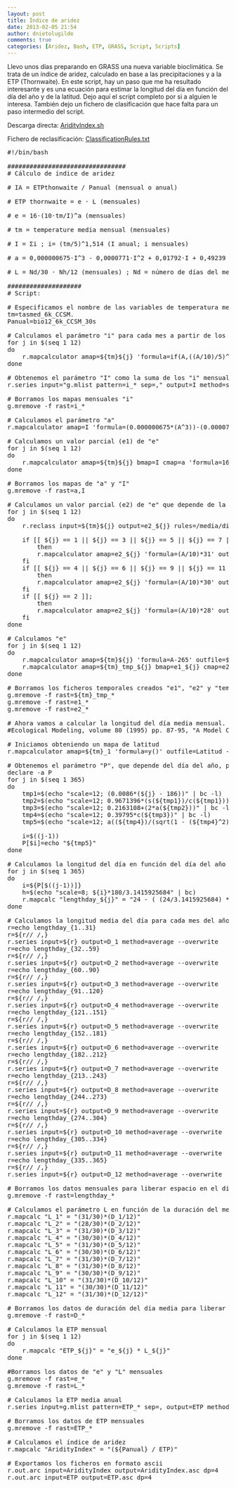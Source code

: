 ```yaml
---
layout: post
title: Índice de aridez
date: 2013-02-05 21:54
author: dnietolugilde
comments: true
categories: [Aridez, Bash, ETP, GRASS, Script, Scripts]
---
```

Llevo unos días preparando en GRASS una nueva variable bioclimática. Se trata de un índice de aridez, calculado en base a las precipitaciones y a la ETP (Thornwaite). En este script, hay un paso que me ha resultado interesante y es una ecuación para estimar la longitud del día en función del día del año y de la latitud. Dejo aquí el script completo por si a alguien le interesa. También dejo un fichero de clasificación que hace falta para un paso intermedio del script.

Descarga directa: <a title="Script para calcular índice de aridez" href="http://wdb.ugr.es/~dinilu/scripts/AridityIndex.sh" target="_blank">AridityIndex.sh</a>

Fichero de reclasificación: <a title="Fichero de clasificación usado en el script" href="http://wdb.ugr.es/~dinilu/scripts/ClassificationRules.txt" target="_blank">ClassificationRules.txt</a>

<a title="Fichero de clasificación usado en el script" href="http://wdb.ugr.es/~dinilu/scripts/ClassificationRules.txt" target="_blank"><!--more--></a>
<pre>#!/bin/bash

################################
# Cálculo de índice de aridez

# IA = ETPthonwaite / Panual (mensual o anual)

# ETP thornwaite = e · L (mensuales)

# e = 16⋅(10⋅tm/I)^a (mensuales)

# tm = temperature media mensual (mensuales)

# I = Σi ; i= (tm/5)^1,514 (I anual; i mensuales)

# a = 0,000000675⋅I^3 - 0,0000771⋅I^2 + 0,01792⋅I + 0,49239 (anual)

# L = Nd/30 ⋅ Nh/12 (mensuales) ; Nd = número de días del mes ; Nh = Número de horas de luz 

####################
# Script:

# Especificamos el nombre de las variables de temperatura media mensual y Precipitación Anual
tm=tasmed_6k_CCSM.
Panual=bio12_6k_CCSM_30s

# Calculamos el parámetro "i" para cada mes a partir de los datos de temp media mensual
for j in $(seq 1 12)
do 
    r.mapcalculator amap=${tm}${j} 'formula=if(A,((A/10)/5)^1.514,0,0)' outfile=i_${j} --overwrite help=-
done

# Obtenemos el parámetro "I" como la suma de los "i" mensuales
r.series input="g.mlist pattern=i_* sep=," output=I method=sum --overwrite

# Borramos los mapas mensuales "i"
g.mremove -f rast=i_* 

# Calculamos el parámetro "a"
r.mapcalculator amap=I 'formula=(0.000000675*(A^3))-(0.000077*(A^2))+(0.01792*(A))+0.49239' outfile=a --overwrite help=-

# Calculamos un valor parcial (e1) de "e"
for j in $(seq 1 12)
do 
    r.mapcalculator amap=${tm}${j} bmap=I cmap=a 'formula=16*(((10*(A/10))/B)^C)' outfile=e1_${j} --overwrite help=-
done

# Borramos los mapas de "a" y "I"
g.mremove -f rast=a,I

# Calculamos un valor parcial (e2) de "e" que depende de la longitud del mes (número de días)
for j in $(seq 1 12)
do 
    r.reclass input=${tm}${j} output=e2_${j} rules=/media/diego/LaCie/Cartografia/Scripts/GRASS/Topillo_Paleoclim_Paleobioclim_WC-PMIP2/28-ClassificationRules.txt --overwrite

    if [[ ${j} == 1 || ${j} == 3 || ${j} == 5 || ${j} == 7 || ${j} == 8 || ${j} == 10 || ${j} == 12 ]];
        then
        r.mapcalculator amap=e2_${j} 'formula=(A/10)*31' outfile=e2_${j} --overwrite help=-
    fi
    if [[ ${j} == 4 || ${j} == 6 || ${j} == 9 || ${j} == 11 ]];
        then
        r.mapcalculator amap=e2_${j} 'formula=(A/10)*30' outfile=e2_${j} --overwrite help=-
    fi
    if [[ ${j} == 2 ]];
        then
        r.mapcalculator amap=e2_${j} 'formula=(A/10)*28' outfile=e2_${j} --overwrite help=-
    fi
done

# Calculamos "e"
for j in $(seq 1 12)
do 
    r.mapcalculator amap=${tm}${j} 'formula=A-265' outfile=${tm}_tmp_${j} --overwrite help=-
    r.mapcalculator amap=${tm}_tmp_${j} bmap=e1_${j} cmap=e2_${j} 'formula=if(A, C, C, B)' outfile=e_${j} --overwrite help=-
done

# Borramos los ficheros temporales creados "e1", "e2" y "tempMedia_tmp"
g.mremove -f rast=${tm}_tmp_*
g.mremove -f rast=e1_* 
g.mremove -f rast=e2_* 

# Ahora vamos a calcular la longitud del día media mensual. Usamos la siguiente referencia:
#Ecological Modeling, volume 80 (1995) pp. 87-95, "A Model Comparison for Daylength as a Function of Latitude and Day of the Year."

# Iniciamos obteniendo un mapa de latitud
r.mapcalculator amap=${tm}_1 'formula=y()' outfile=Latitud --overwrite help=-

# Obtenemos el parámetro "P", que depende del día del año, para cada latitud en el área de estudio.
declare -a P
for j in $(seq 1 365)
do
    tmp1=$(echo "scale=12; (0.0086*(${j} - 186))" | bc -l)
    tmp2=$(echo "scale=12; 0.9671396*(s(${tmp1})/c(${tmp1}))" | bc -l)
    tmp3=$(echo "scale=12; 0.2163108+(2*a(${tmp2}))" | bc -l)
    tmp4=$(echo "scale=12; 0.39795*c(${tmp3})" | bc -l)
    tmp5=$(echo "scale=12; a((${tmp4})/(sqrt(1 - (${tmp4}^2))))" | bc -l)

    i=$((j-1))
    P[$i]=echo "${tmp5}"
done

# Calculamos la longitud del día en función del día del año y de la latitud
for j in $(seq 1 365)
do
    i=${P[$((j-1))]}
    h=$(echo "scale=8; ${i}*180/3.1415925684" | bc)
    r.mapcalc "lengthday_${j}" = "24 - ( (24/3.1415925684) * (3.1415925684/180) *acos( ( sin(0.8333) + ( sin(Latitud) * sin(${h}) ) ) / ( cos(Latitud) * cos(${h}) ) ) )"
done

# Calculamos la longitud media del día para cada mes del año
r=echo lengthday_{1..31}
r=${r// /,}
r.series input=${r} output=D_1 method=average --overwrite 
r=echo lengthday_{32..59}
r=${r// /,}
r.series input=${r} output=D_2 method=average --overwrite 
r=echo lengthday_{60..90}
r=${r// /,}
r.series input=${r} output=D_3 method=average --overwrite 
r=echo lengthday_{91..120}
r=${r// /,}
r.series input=${r} output=D_4 method=average --overwrite 
r=echo lengthday_{121..151}
r=${r// /,}
r.series input=${r} output=D_5 method=average --overwrite 
r=echo lengthday_{152..181}
r=${r// /,}
r.series input=${r} output=D_6 method=average --overwrite 
r=echo lengthday_{182..212}
r=${r// /,}
r.series input=${r} output=D_7 method=average --overwrite 
r=echo lengthday_{213..243}
r=${r// /,}
r.series input=${r} output=D_8 method=average --overwrite 
r=echo lengthday_{244..273}
r=${r// /,}
r.series input=${r} output=D_9 method=average --overwrite 
r=echo lengthday_{274..304}
r=${r// /,}
r.series input=${r} output=D_10 method=average --overwrite 
r=echo lengthday_{305..334}
r=${r// /,}
r.series input=${r} output=D_11 method=average --overwrite 
r=echo lengthday_{335..365}
r=${r// /,}
r.series input=${r} output=D_12 method=average --overwrite 

# Borramos los datos mensuales para liberar espacio en el disco duro
g.mremove -f rast=lengthday_* 

# Calculamos el parámetro L en función de la duración del mes (número de días) y de la longitud media de los días (número de horas de luz)
r.mapcalc "L_1" = "(31/30)*(D_1/12)"
r.mapcalc "L_2" = "(28/30)*(D_2/12)"
r.mapcalc "L_3" = "(31/30)*(D_3/12)"
r.mapcalc "L_4" = "(30/30)*(D_4/12)"
r.mapcalc "L_5" = "(31/30)*(D_5/12)"
r.mapcalc "L_6" = "(30/30)*(D_6/12)"
r.mapcalc "L_7" = "(31/30)*(D_7/12)"
r.mapcalc "L_8" = "(31/30)*(D_8/12)"
r.mapcalc "L_9" = "(30/30)*(D_9/12)"
r.mapcalc "L_10" = "(31/30)*(D_10/12)"
r.mapcalc "L_11" = "(30/30)*(D_11/12)"
r.mapcalc "L_12" = "(31/30)*(D_12/12)"

# Borramos los datos de duración del día media para liberar espacio
g.mremove -f rast=D_*

# Calculamos la ETP mensual
for j in $(seq 1 12)
do
    r.mapcalc "ETP_${j}" = "e_${j} * L_${j}"
done

#Borramos los datos de "e" y "L" mensuales
g.mremove -f rast=e_*
g.mremove -f rast=L_*

# Calculamos la ETP media anual
r.series input=g.mlist pattern=ETP_* sep=, output=ETP method=sum --overwrite

# Borramos los datos de ETP mensuales
g.mremove -f rast=ETP_*

# Calculamos el índice de aridez
r.mapcalc "AridityIndex" = "(${Panual} / ETP)"

# Exportamos los ficheros en formato ascii
r.out.arc input=AridityIndex output=AridityIndex.asc dp=4
r.out.arc input=ETP output=ETP.asc dp=4</pre>
